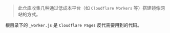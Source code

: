 > 此仓库收集几种通过低成本平台（如 `Cloudflare Workers` 等）搭建镜像网站的方式。

根目录下的 `_worker.js` 是 `Cloudflare Pages` 反代需要用到的代码。
